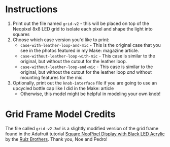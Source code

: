# Instructions

1. Print out the file named `grid-v2` - this will be placed on top of the Neopixel 8x8 LED grid to isolate each pixel and shape the light into squares
2. Choose which case version you'd like to print:
    - `case-with-leather-loop-and-mic` - This is the original case that you see in the photos featured in my Make: magazine article.
    - `case-without-leather-loop-with-mic` - This case is similar to the original, but without the cutout for the leather loop.
    - `case-without-leather-loop-and-mic` - This case is similar to the original, but without the cutout for the leather loop _and_ without mounting features for the mic.
3. Optionally, print out the `knob-interface` file if you are going to use an upcycled bottle cap like I did in the Make: article
    - Otherwise, this model might be helpful in modeling your own knob!

# Grid Frame Model Credits

The file called `grid-v2.3mf` is a slightly modified version of the grid frame found in the Adafruit tutorial [Square NeoPixel Display with Black LED Acrylic](https://learn.adafruit.com/sqaure-neopixel-display-with-black-led-acrylic) by the [Ruiz Brothers](https://learn.adafruit.com/u/pixil3d). Thank you, Noe and Pedro!

